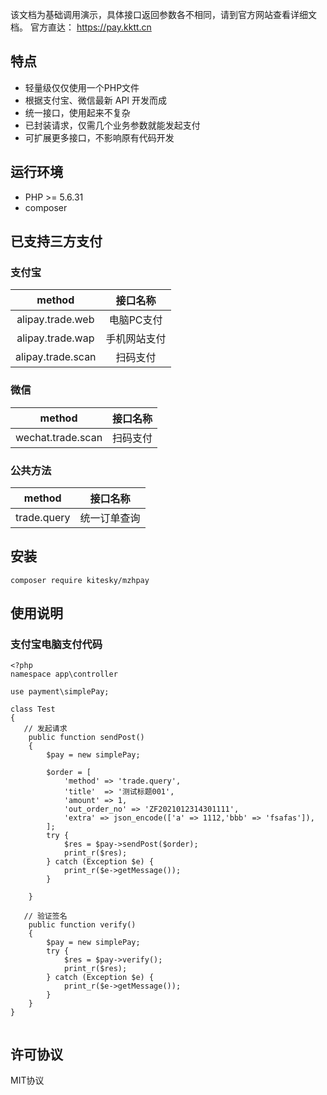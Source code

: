 该文档为基础调用演示，具体接口返回参数各不相同，请到官方网站查看详细文档。
官方直达： https://pay.kktt.cn

## **特点**

* 轻量级仅仅使用一个PHP文件
* 根据支付宝、微信最新 API 开发而成
* 统一接口，使用起来不复杂
* 已封装请求，仅需几个业务参数就能发起支付
* 可扩展更多接口，不影响原有代码开发

## **运行环境**

*   PHP >= 5.6.31
*   composer

## **已支持三方支付**
### 支付宝
| method | 接口名称 |
| :-: | :-: |
| alipay.trade.web | 电脑PC支付 |
| alipay.trade.wap | 手机网站支付 |
| alipay.trade.scan | 扫码支付 |
### 微信
| method | 接口名称 |
| :-: | :-: |
| wechat.trade.scan | 扫码支付 |
### 公共方法
| method | 接口名称 |
| :-: | :-: |
| trade.query | 统一订单查询 |

##   **安装**
~~~
composer require kitesky/mzhpay
~~~
##   **使用说明**
### 支付宝电脑支付代码
~~~
<?php
namespace app\controller

use payment\simplePay;

class Test
{
   // 发起请求
    public function sendPost()
    {
        $pay = new simplePay;

        $order = [
            'method' => 'trade.query',
            'title'  => '测试标题001',
            'amount' => 1,
            'out_order_no' => 'ZF2021012314301111',
            'extra' => json_encode(['a' => 1112,'bbb' => 'fsafas']),
        ];
        try {
            $res = $pay->sendPost($order);
            print_r($res);
        } catch (Exception $e) {
            print_r($e->getMessage());
        }

    }

   // 验证签名
    public function verify()
    {
        $pay = new simplePay;
        try {
            $res = $pay->verify();
            print_r($res);
        } catch (Exception $e) {
            print_r($e->getMessage());
        }
    }
}


~~~

##   许可协议
MIT协议

